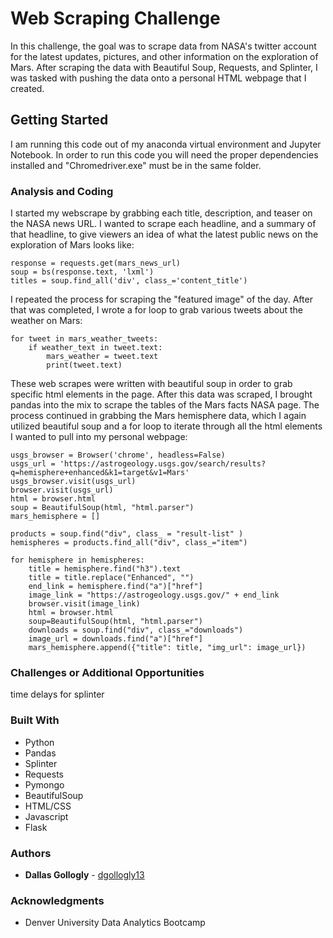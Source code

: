 # Web Scraping Challenge

In this challenge, the goal was to scrape data from NASA's twitter account for the latest updates, pictures, and other information on the exploration of Mars. After scraping the data with Beautiful Soup, Requests, and Splinter, I was tasked with pushing the data onto a personal HTML webpage that I created. 

## Getting Started 

I am running this code out of my anaconda virtual environment and Jupyter Notebook. In order to run this code you will need the proper dependencies installed and "Chromedriver.exe" must be in the same folder. 

### Analysis and Coding 

I started my webscrape by grabbing each title, description, and teaser on the NASA news URL. I wanted to scrape each headline, and a summary of that headline, to give viewers an idea of what the latest public news on the exploration of Mars looks like: 

```
response = requests.get(mars_news_url)
soup = bs(response.text, 'lxml')
titles = soup.find_all('div', class_='content_title')
```

I repeated the process for scraping the "featured image" of the day. After that was completed, I wrote a for loop to grab various tweets about the weather on Mars: 

```
for tweet in mars_weather_tweets:
    if weather_text in tweet.text:
        mars_weather = tweet.text
        print(tweet.text)
```

These web scrapes were written with beautiful soup in order to grab specific html elements in the page. After this data was scraped, I brought pandas into the mix to scrape the tables of the Mars facts NASA page. The process continued in grabbing the Mars hemisphere data, which I again utilized beautiful soup and a for loop to iterate through all the html elements I wanted to pull into my personal webpage:

```
usgs_browser = Browser('chrome', headless=False)
usgs_url = 'https://astrogeology.usgs.gov/search/results?q=hemisphere+enhanced&k1=target&v1=Mars'
usgs_browser.visit(usgs_url)
browser.visit(usgs_url)
html = browser.html
soup = BeautifulSoup(html, "html.parser")
mars_hemisphere = []

products = soup.find("div", class_ = "result-list" )
hemispheres = products.find_all("div", class_="item")

for hemisphere in hemispheres:
    title = hemisphere.find("h3").text
    title = title.replace("Enhanced", "")
    end_link = hemisphere.find("a")["href"]
    image_link = "https://astrogeology.usgs.gov/" + end_link    
    browser.visit(image_link)
    html = browser.html
    soup=BeautifulSoup(html, "html.parser")
    downloads = soup.find("div", class_="downloads")
    image_url = downloads.find("a")["href"]
    mars_hemisphere.append({"title": title, "img_url": image_url})
```

### Challenges or Additional Opportunities

time delays for splinter 

### Built With

* Python
* Pandas
* Splinter
* Requests
* Pymongo
* BeautifulSoup
* HTML/CSS
* Javascript
* Flask


### Authors

* **Dallas Gollogly** - [dgollogly13](https://github.com/dgollogly13)

### Acknowledgments

* Denver University Data Analytics Bootcamp 
